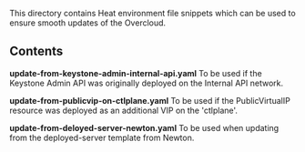 This directory contains Heat environment file snippets which can
be used to ensure smooth updates of the Overcloud.

Contents
--------

**update-from-keystone-admin-internal-api.yaml**
  To be used if the Keystone Admin API was originally deployed on the
  Internal API network.

**update-from-publicvip-on-ctlplane.yaml**
  To be used if the PublicVirtualIP resource was deployed as an additional VIP on the 'ctlplane'.

**update-from-deloyed-server-newton.yaml**
  To be used when updating from the deployed-server template from Newton.
